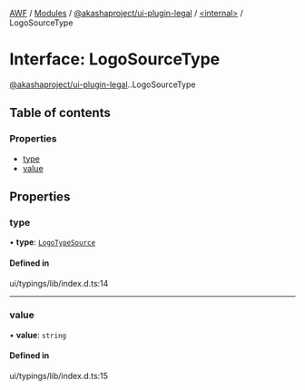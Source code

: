 [AWF](../README.md) / [Modules](../modules.md) / [@akashaproject/ui-plugin-legal](../modules/akashaproject_ui_plugin_legal.md) / [<internal\>](../modules/akashaproject_ui_plugin_legal._internal_.md) / LogoSourceType

# Interface: LogoSourceType

[@akashaproject/ui-plugin-legal](../modules/akashaproject_ui_plugin_legal.md).[<internal>](../modules/akashaproject_ui_plugin_legal._internal_.md).LogoSourceType

## Table of contents

### Properties

- [type](akashaproject_ui_plugin_legal._internal_.LogoSourceType.md#type)
- [value](akashaproject_ui_plugin_legal._internal_.LogoSourceType.md#value)

## Properties

### type

• **type**: [`LogoTypeSource`](../enums/akashaproject_ui_plugin_legal._internal_.LogoTypeSource.md)

#### Defined in

ui/typings/lib/index.d.ts:14

___

### value

• **value**: `string`

#### Defined in

ui/typings/lib/index.d.ts:15

